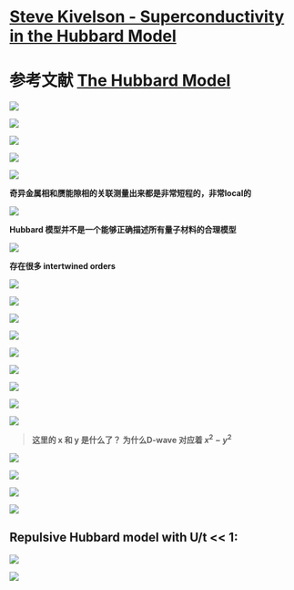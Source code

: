 # [Steve Kivelson - Superconductivity in the Hubbard Model](https://www.youtube.com/watch?v=BBUoKzsyisg)
# 参考文献 [The Hubbard Model](https://www.annualreviews.org/doi/abs/10.1146/annurev-conmatphys-031620-102024)


![](https://github.com/yangyuan16/Literatures_reading/blob/main/strong_correlated_electrons/figs-A-Hubbard-1/fig1.png)

![](https://github.com/yangyuan16/Literatures_reading/blob/main/strong_correlated_electrons/figs-A-Hubbard-1/fig2.png)

![](https://github.com/yangyuan16/Literatures_reading/blob/main/strong_correlated_electrons/figs-A-Hubbard-1/fig3.png)

![](https://github.com/yangyuan16/Literatures_reading/blob/main/strong_correlated_electrons/figs-A-Hubbard-1/fig4.png)

![](https://github.com/yangyuan16/Literatures_reading/blob/main/strong_correlated_electrons/figs-A-Hubbard-1/fig5.png)

**奇异金属相和赝能隙相的关联测量出来都是非常短程的，非常local的**

![](https://github.com/yangyuan16/Literatures_reading/blob/main/strong_correlated_electrons/figs-A-Hubbard-1/fig6.png)

**Hubbard 模型并不是一个能够正确描述所有量子材料的合理模型**

![](https://github.com/yangyuan16/Literatures_reading/blob/main/strong_correlated_electrons/figs-A-Hubbard-1/fig7.png)

**存在很多 intertwined orders**

![](https://github.com/yangyuan16/Literatures_reading/blob/main/strong_correlated_electrons/figs-A-Hubbard-1/fig8.png)

![](https://github.com/yangyuan16/Literatures_reading/blob/main/strong_correlated_electrons/figs-A-Hubbard-1/fig9.png)

![](https://github.com/yangyuan16/Literatures_reading/blob/main/strong_correlated_electrons/figs-A-Hubbard-1/fig10.png)

![](https://github.com/yangyuan16/Literatures_reading/blob/main/strong_correlated_electrons/figs-A-Hubbard-1/fig11.png)

![](https://github.com/yangyuan16/Literatures_reading/blob/main/strong_correlated_electrons/figs-A-Hubbard-1/fig12.png)

![](https://github.com/yangyuan16/Literatures_reading/blob/main/strong_correlated_electrons/figs-A-Hubbard-1/fig13.png)

![](https://github.com/yangyuan16/Literatures_reading/blob/main/strong_correlated_electrons/figs-A-Hubbard-1/fig14.png)

![](https://github.com/yangyuan16/Literatures_reading/blob/main/strong_correlated_electrons/figs-A-Hubbard-1/fig15.png)

![](https://github.com/yangyuan16/Literatures_reading/blob/main/strong_correlated_electrons/figs-A-Hubbard-1/fig16.png)

> **这里的 x 和 y 是什么了？ 为什么D-wave 对应着 $x^2 - y^2$**

![](https://github.com/yangyuan16/Literatures_reading/blob/main/strong_correlated_electrons/figs-A-Hubbard-1/fig17.png)

![](https://github.com/yangyuan16/Literatures_reading/blob/main/strong_correlated_electrons/figs-A-Hubbard-1/fig18.png)

![](https://github.com/yangyuan16/Literatures_reading/blob/main/strong_correlated_electrons/figs-A-Hubbard-1/fig19.png)

![](https://github.com/yangyuan16/Literatures_reading/blob/main/strong_correlated_electrons/figs-A-Hubbard-1/fig20.png)

## Repulsive Hubbard model with U/t << 1:

![](https://github.com/yangyuan16/Literatures_reading/blob/main/strong_correlated_electrons/figs-A-Hubbard-1/fig21.png)

![](https://github.com/yangyuan16/Literatures_reading/blob/main/strong_correlated_electrons/figs-A-Hubbard-1/fig22.png)

